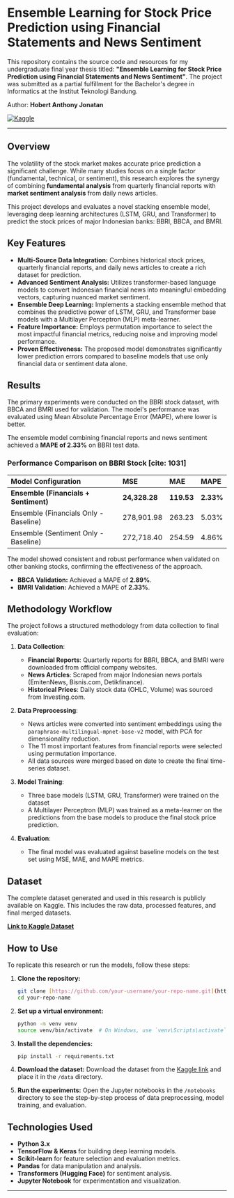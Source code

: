# Ensemble Learning for Stock Price Prediction using Financial Statements and News Sentiment

This repository contains the source code and resources for my undergraduate final year thesis titled: **"Ensemble Learning for Stock Price Prediction using Financial Statements and News Sentiment"**. The project was submitted as a partial fulfillment for the Bachelor's degree in Informatics at the Institut Teknologi Bandung.

Author: **Hobert Anthony Jonatan**

[![Kaggle](https://img.shields.io/badge/Dataset-Kaggle-blue.svg)](https://www.kaggle.com/datasets/hobertj/dataset-tugas-akhir)

---

## Overview

The volatility of the stock market makes accurate price prediction a significant challenge. While many studies focus on a single factor (fundamental, technical, or sentiment), this research explores the synergy of combining **fundamental analysis** from quarterly financial reports with **market sentiment analysis** from daily news articles.

This project develops and evaluates a novel stacking ensemble model, leveraging deep learning architectures (LSTM, GRU, and Transformer) to predict the stock prices of major Indonesian banks: BBRI, BBCA, and BMRI.

## Key Features

-   **Multi-Source Data Integration:** Combines historical stock prices, quarterly financial reports, and daily news articles to create a rich dataset for prediction.
-   **Advanced Sentiment Analysis:** Utilizes transformer-based language models to convert Indonesian financial news into meaningful embedding vectors, capturing nuanced market sentiment.
-   **Ensemble Deep Learning:** Implements a stacking ensemble method that combines the predictive power of LSTM, GRU, and Transformer base models with a Multilayer Perceptron (MLP) meta-learner.
-   **Feature Importance:** Employs permutation importance to select the most impactful financial metrics, reducing noise and improving model performance.
-   **Proven Effectiveness:** The proposed model demonstrates significantly lower prediction errors compared to baseline models that use only financial data or sentiment data alone.

## Results

The primary experiments were conducted on the BBRI stock dataset, with BBCA and BMRI used for validation. The model's performance was evaluated using Mean Absolute Percentage Error (MAPE), where lower is better.

The ensemble model combining financial reports and news sentiment achieved a **MAPE of 2.33%** on BBRI test data.

### Performance Comparison on BBRI Stock [cite: 1031]

| Model Configuration | MSE | MAE | MAPE |
| :--- | :--- | :--- | :--- |
| **Ensemble (Financials + Sentiment)** | **24,328.28** | **119.53** | **2.33%** |
| Ensemble (Financials Only - Baseline) | 278,901.98 | 263.23 | 5.03% |
| Ensemble (Sentiment Only - Baseline) | 272,718.40 | 254.59 | 4.86% |

The model showed consistent and robust performance when validated on other banking stocks, confirming the effectiveness of the approach.

-   **BBCA Validation:** Achieved a MAPE of **2.89%**.
-   **BMRI Validation:** Achieved a MAPE of **2.33%**.

## Methodology Workflow

The project follows a structured methodology from data collection to final evaluation:

1.  **Data Collection**:
    -   **Financial Reports**: Quarterly reports for BBRI, BBCA, and BMRI were downloaded from official company websites.
    -   **News Articles**: Scraped from major Indonesian news portals (EmitenNews, Bisnis.com, Detikfinance).
    -   **Historical Prices**: Daily stock data (OHLC, Volume) was sourced from Investing.com.

2.  **Data Preprocessing**:
    -   News articles were converted into sentiment embeddings using the `paraphrase-multilingual-mpnet-base-v2` model, with PCA for dimensionality reduction.
    -   The 11 most important features from financial reports were selected using permutation importance.
    -   All data sources were merged based on date to create the final time-series dataset.

3.  **Model Training**:
    -   Three base models (LSTM, GRU, Transformer) were trained on the dataset
    -   A Multilayer Perceptron (MLP) was trained as a meta-learner on the predictions from the base models to produce the final stock price prediction.

4.  **Evaluation**:
    -   The final model was evaluated against baseline models on the test set using MSE, MAE, and MAPE metrics.

## Dataset

The complete dataset generated and used in this research is publicly available on Kaggle. This includes the raw data, processed features, and final merged datasets.

[**Link to Kaggle Dataset**](https://www.kaggle.com/datasets/hobertj/dataset-tugas-akhir)

## How to Use

To replicate this research or run the models, follow these steps:

1.  **Clone the repository:**
    ```bash
    git clone [https://github.com/your-username/your-repo-name.git](https://github.com/your-username/your-repo-name.git)
    cd your-repo-name
    ```
2.  **Set up a virtual environment:**
    ```bash
    python -m venv venv
    source venv/bin/activate  # On Windows, use `venv\Scripts\activate`
    ```
3.  **Install the dependencies:**
    ```bash
    pip install -r requirements.txt
    ```
4.  **Download the dataset:**
    Download the dataset from the [Kaggle link](https://www.kaggle.com/datasets/hobertj/dataset-tugas-akhir) and place it in the `/data` directory.

5.  **Run the experiments:**
    Open the Jupyter notebooks in the `/notebooks` directory to see the step-by-step process of data preprocessing, model training, and evaluation.

## Technologies Used

-   **Python 3.x**
-   **TensorFlow & Keras** for building deep learning models.
-   **Scikit-learn** for feature selection and evaluation metrics.
-   **Pandas** for data manipulation and analysis.
-   **Transformers (Hugging Face)** for sentiment analysis.
-   **Jupyter Notebook** for experimentation and visualization.

---
